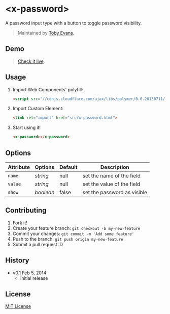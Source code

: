 # &lt;x-password&gt;

A password input type with a button to toggle password visibility.

> Maintained by [Toby Evans](https://github.com/tobz-nz/x-password).

## Demo

> [Check it live](http://tobz-nz.github.io/x-password/demo.html).

## Usage

1. Import Web Components' polyfill:

	```html
	<script src="//cdnjs.cloudflare.com/ajax/libs/polymer/0.0.20130711/polymer.min.js"></script>
	```

2. Import Custom Element:

	```html
	<link rel="import" href="src/x-password.html">
	```

3. Start using it!

	```html
	<x-password></x-password>
	```

## Options

Attribute  | Options                   | Default             | Description
---        | ---                       | ---                 | ---
`name`  | *string*                | null            | set the name of the field
`value`  | *string*                | null            | set the value of the field
`show`  | *boolean*             | false            | set the password as visible


## Contributing

1. Fork it!
2. Create your feature branch: `git checkout -b my-new-feature`
3. Commit your changes: `git commit -m 'Add some feature'`
4. Push to the branch: `git push origin my-new-feature`
5. Submit a pull request :D

## History

* v0.1 Feb 5, 2014
	* initial release

## License

[MIT License](http://opensource.org/licenses/MIT)
